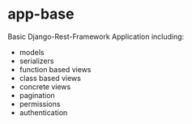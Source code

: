 # app-base
Basic Django-Rest-Framework Application including:
* models
* serializers
* function based views
* class based views
* concrete views
* pagination
* permissions
* authentication

